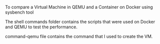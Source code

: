 To compare a Virtual Machine in QEMU and a Container on Docker using sysbench tool

The shell commands folder contains the scripts that were used on Docker and QEMU to test the performance.

command-qemu file contains the command that I used to create the VM.
